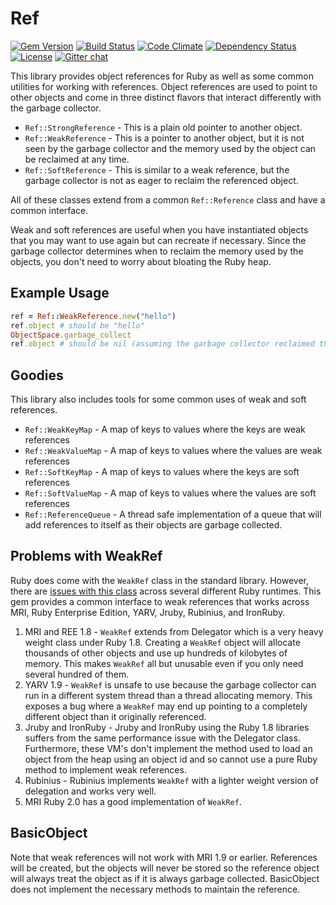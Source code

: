 # Ref

[![Gem Version](https://badge.fury.io/rb/ref.svg)](http://badge.fury.io/rb/ref) [![Build Status](https://travis-ci.org/ruby-concurrency/ref.svg?branch=master)](https://travis-ci.org/ruby-concurrency/ref) [![Code Climate](https://codeclimate.com/github/ruby-concurrency/ref.svg)](https://codeclimate.com/github/ruby-concurrency/ref) [![Dependency Status](https://gemnasium.com/ruby-concurrency/ref.svg)](https://gemnasium.com/ruby-concurrency/ref) [![License](https://img.shields.io/badge/license-MIT-green.svg)](http://opensource.org/licenses/MIT) [![Gitter chat](http://img.shields.io/badge/gitter-join%20chat%20%E2%86%92-brightgreen.svg)](https://gitter.im/ruby-concurrency/concurrent-ruby)

This library provides object references for Ruby as well as some common utilities for working with references. Object references are used to point to other objects and come in three distinct flavors that interact differently with the garbage collector.

* `Ref::StrongReference` - This is a plain old pointer to another object.
* `Ref::WeakReference` - This is a pointer to another object, but it is not seen by the garbage collector and the memory used by the object can be reclaimed at any time.
* `Ref::SoftReference` - This is similar to a weak reference, but the garbage collector is not as eager to reclaim the referenced object.

All of these classes extend from a common `Ref::Reference` class and have a common interface.

Weak and soft references are useful when you have instantiated objects that you may want to use again but can recreate if necessary. Since the garbage collector determines when to reclaim the memory used by the objects, you don't need to worry about bloating the Ruby heap.

## Example Usage

```ruby
ref = Ref::WeakReference.new("hello")
ref.object # should be "hello"
ObjectSpace.garbage_collect
ref.object # should be nil (assuming the garbage collector reclaimed the reference)
```

## Goodies

This library also includes tools for some common uses of weak and soft references.

* `Ref::WeakKeyMap` - A map of keys to values where the keys are weak references
* `Ref::WeakValueMap` - A map of keys to values where the values are weak references
* `Ref::SoftKeyMap` - A map of keys to values where the keys are soft references
* `Ref::SoftValueMap` - A map of keys to values where the values are soft references
* `Ref::ReferenceQueue` - A thread safe implementation of a queue that will add references to itself as their objects are garbage collected.

## Problems with WeakRef

Ruby does come with the `WeakRef` class in the standard library. However, there are [issues with this class](https://bugs.ruby-lang.org/issues/4168) across several different Ruby runtimes. This gem provides a common interface to weak references that works across MRI, Ruby Enterprise Edition, YARV, Jruby, Rubinius, and IronRuby.

1. MRI and REE 1.8 - `WeakRef` extends from Delegator which is a very heavy weight class under Ruby 1.8. Creating a `WeakRef` object will allocate thousands of other objects and use up hundreds of kilobytes of memory. This makes `WeakRef` all but unusable even if you only need several hundred of them.
2. YARV 1.9 - `WeakRef` is unsafe to use because the garbage collector can run in a different system thread than a thread allocating memory. This exposes a bug where a `WeakRef` may end up pointing to a completely different object than it originally referenced.
3. Jruby and IronRuby - Jruby and IronRuby using the Ruby 1.8 libraries suffers from the same performance issue with the Delegator class. Furthermore, these VM's don't implement the method used to load an object from the heap using an object id and so cannot use a pure Ruby method to implement weak references.
4. Rubinius - Rubinius implements `WeakRef` with a lighter weight version of delegation and works very well.
5. MRI Ruby 2.0 has a good implementation of `WeakRef`.

## BasicObject

Note that weak references will not work with MRI 1.9 or earlier. References will be created, but the objects will never be stored so the reference object will always treat the object as if it is always garbage collected. BasicObject does not implement the necessary methods to maintain the reference.
